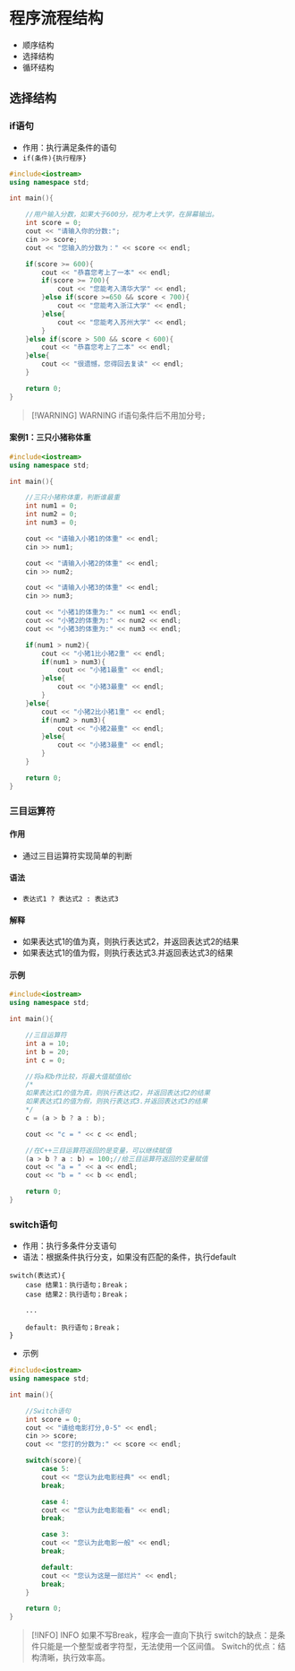 # 程序流程结构
- 顺序结构
- 选择结构
- 循环结构
## 选择结构
### if语句
- 作用：执行满足条件的语句
- `if(条件){执行程序}`
```cpp
#include<iostream>
using namespace std;

int main(){

    //用户输入分数，如果大于600分，视为考上大学，在屏幕输出。
    int score = 0;
    cout << "请输入你的分数:";
    cin >> score;
    cout << "您输入的分数为：" << score << endl;

    if(score >= 600){
        cout << "恭喜您考上了一本" << endl;
        if(score >= 700){
            cout << "您能考入清华大学" << endl;
        }else if(score >=650 && score < 700){
            cout << "您能考入浙江大学" << endl;
        }else{
            cout << "您能考入苏州大学" << endl;
        }
    }else if(score > 500 && score < 600){
        cout << "恭喜您考上了二本" << endl;
    }else{
        cout << "很遗憾，您得回去复读" << endl;
    }

    return 0;
}
```
> [!WARNING] WARNING
> if语句条件后不用加分号`;`
#### 案例1：三只小猪称体重
```cpp
#include<iostream>
using namespace std;

int main(){

    //三只小猪称体重，判断谁最重
    int num1 = 0;
    int num2 = 0;
    int num3 = 0;

    cout << "请输入小猪1的体重" << endl;
    cin >> num1;

    cout << "请输入小猪2的体重" << endl;
    cin >> num2;

    cout << "请输入小猪3的体重" << endl;
    cin >> num3;

    cout << "小猪1的体重为:" << num1 << endl;
    cout << "小猪2的体重为:" << num2 << endl;
    cout << "小猪3的体重为:" << num3 << endl;

    if(num1 > num2){
        cout << "小猪1比小猪2重" << endl;
        if(num1 > num3){
            cout << "小猪1最重" << endl;
        }else{
            cout << "小猪3最重" << endl;
        }
    }else{
        cout << "小猪2比小猪1重" << endl;
        if(num2 > num3){
            cout << "小猪2最重" << endl;
        }else{
            cout << "小猪3最重" << endl;
        }
    }

    return 0;
}
```
### 三目运算符
#### 作用
- 通过三目运算符实现简单的判断
#### 语法
- `表达式1 ? 表达式2 : 表达式3`
#### 解释
- 如果表达式1的值为真，则执行表达式2，并返回表达式2的结果
- 如果表达式1的值为假，则执行表达式3.并返回表达式3的结果
#### 示例
```cpp
#include<iostream>
using namespace std;

int main(){

    //三目运算符
    int a = 10;
    int b = 20;
    int c = 0;

    //将a和b作比较，将最大值赋值给c
    /*
    如果表达式1的值为真，则执行表达式2，并返回表达式2的结果
    如果表达式1的值为假，则执行表达式3.并返回表达式3的结果
    */
    c = (a > b ? a : b);

    cout << "c = " << c << endl;

    //在C++三目运算符返回的是变量，可以继续赋值
    (a > b ? a : b) = 100;//给三目运算符返回的变量赋值 
    cout << "a = " << a << endl;
    cout << "b = " << b << endl;

    return 0;
}
```
### switch语句
- 作用：执行多条件分支语句
- 语法：根据条件执行分支，如果没有匹配的条件，执行default
```
switch(表达式){
	case 结果1：执行语句；Break；
	case 结果2：执行语句；Break；
	
	...
	
	default: 执行语句；Break；
}
```
- 示例
```cpp
#include<iostream>
using namespace std;

int main(){

    //Switch语句
    int score = 0;
    cout << "请给电影打分,0-5" << endl;
    cin >> score;
    cout << "您打的分数为:" << score << endl;

    switch(score){
        case 5:
        cout << "您认为此电影经典" << endl;
        break;

        case 4:
        cout << "您认为此电影能看" << endl;
        break;

        case 3:
        cout << "您认为此电影一般" << endl;
        break;

        default:
        cout << "您认为这是一部烂片" << endl;
        break;
    }

    return 0;
}
```
> [!INFO] INFO
> 如果不写Break，程序会一直向下执行
> switch的缺点：是条件只能是一个整型或者字符型，无法使用一个区间值。
> Switch的优点：结构清晰，执行效率高。
